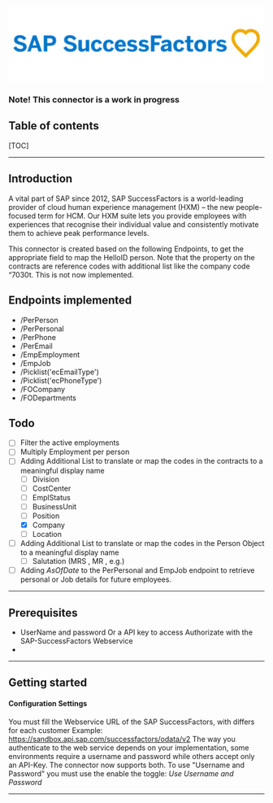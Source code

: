 ![image](SAP-SuccessFactors.png)
### Note!  This connector is a work in progress


## Table of contents
[TOC]

---

## Introduction

A vital part of SAP since 2012, SAP SuccessFactors is a world-leading provider of cloud human experience management (HXM) – the new people-focused term for HCM. Our HXM suite lets you provide employees with experiences that recognise their individual value and consistently motivate them to achieve peak performance levels.

This connector is created based on the following Endpoints, to get the appropriate field to map the HelloID person. Note that the property on the contracts are reference codes with additional list like the company code “7030t. This is not now implemented.


## Endpoints implemented

- /PerPerson
- /PerPersonal
- /PerPhone
- /PerEmail
- /EmpEmployment
- /EmpJob
- /Picklist('ecEmailType')
- /Picklist('ecPhoneType')
- /FOCompany
- /FODepartments

## Todo

 - [ ] Filter the active employments 
 - [ ] Multiply Employment per person
 - [ ] Adding Additional List to translate or map the codes in the contracts to a meaningful display name
   - [ ] Division
   - [ ] CostCenter
   - [ ] EmplStatus
   - [ ] BusinessUnit
   - [ ] Position
   - [x] Company
   - [ ] Location   

- [ ] Adding Additional List to translate or map the codes in the Person Object to a meaningful display name 
    - [ ] Salutation (MRS , MR , e.g.)

 - [ ] Adding *AsOfDate* to the PerPersonal and EmpJob endpoint to retrieve personal or Job details for future employees.

---


## Prerequisites

 - UserName and password Or a API key to access Authorizate with the SAP-SuccessFactors Webservice
 -

---

## Getting started

#### Configuration Settings
  You must fill the Webservice URL of the SAP SuccessFactors, with differs for each customer Example: https://sandbox.api.sap.com/successfactors/odata/v2
  The way you authenticate to the web service depends on your implementation, some environments require a username and password while others accept only an API-Key. The connector now supports both. To use "Username and Password" you must use the enable the toggle: *Use Username and Password*



---